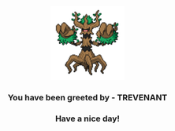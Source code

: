 <p align="center">
            <img src="https://raw.githubusercontent.com/PokeAPI/sprites/master/sprites/pokemon/709.png" width="150" height="150">
          </p>
          <h3 align="center">You have been greeted by - <b>TREVENANT</b></h3>
          <h3 align="center">Have a nice day!</h3>
